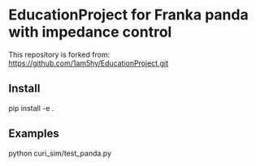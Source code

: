 # EducationProject for Franka panda with impedance control

This repository is forked from: https://github.com/1am5hy/EducationProject.git

## Install 
pip install -e .

## Examples
python curi_sim/test_panda.py